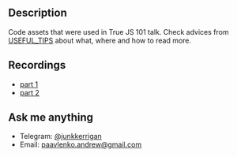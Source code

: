 ## Description

Code assets that were used in True JS 101 talk. Check advices from [USEFUL_TIPS](./USEFUL_TIPS.md) about what, where and how to read more.

## Recordings

- [part 1](https://www.youtube.com/watch?v=MnheoHQAFA4)
- [part 2](https://www.youtube.com/watch?v=PYjuwJl8g6s)

## Ask me anything

- Telegram: [@junkkerrigan](https://t.me/junkkerrigan)
- Email: [paavlenko.andrew@gmail.com](mailto:paavlenko.andrew@gmail.com)
